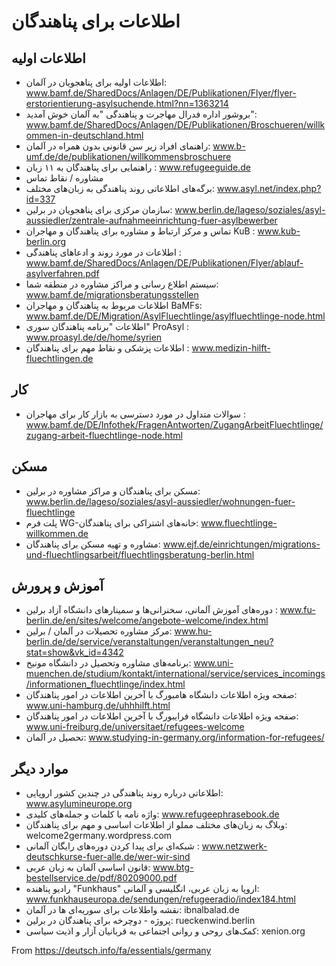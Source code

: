 # اطلاعات برای پناهندگان

## اطلاعات اولیه

* اطلاعات اولیه برای پناهجویان در آلمان: www.bamf.de/SharedDocs/Anlagen/DE/Publikationen/Flyer/flyer-erstorientierung-asylsuchende.html?nn=1363214
* بروشور اداره فدرال مهاجرت و پناهندگی "به آلمان خوش آمدید": www.bamf.de/SharedDocs/Anlagen/DE/Publikationen/Broschueren/willkommen-in-deutschland.html
* راهنمای افراد زیر سن قانونی بدون همراه در آلمان: www.b-umf.de/de/publikationen/willkommensbroschuere
* راهنمایی برای پناهندگان به ۱۱ زبان : www.refugeeguide.de
* مشاوره / نقاط تماس
* برگه‌های اطلاعاتی روند پناهندگی به زبان‌های مختلف: www.asyl.net/index.php?id=337
* سازمان مرکزی برای پناهجویان در برلین: www.berlin.de/lageso/soziales/asyl-aussiedler/zentrale-aufnahmeeinrichtung-fuer-asylbewerber
* تماس و مرکز ارتباط و مشاوره برای پناهندگان و مهاجران KuB : www.kub-berlin.org
* اطلاعات در مورد روند و ادعاهای پناهندگی : www.bamf.de/SharedDocs/Anlagen/DE/Publikationen/Flyer/ablauf-asylverfahren.pdf
* سیستم اطلاع رسانی و مراکز مشاوره در منطقه شما: www.bamf.de/migrationsberatungsstellen
* اطلاعات مربوط به پناهندگان و مهاجران BaMFs: www.bamf.de/DE/Migration/AsylFluechtlinge/asylfluechtlinge-node.html
* اطلاعات "برنامه پناهندگان سوری" ProAsyl : www.proasyl.de/de/home/syrien
* اطلاعات پزشکی و نقاط مهم برای پناهندگان : www.medizin-hilft-fluechtlingen.de

## کار

* سوالات متداول در مورد دسترسی به بازار کار برای مهاجران : www.bamf.de/DE/Infothek/FragenAntworten/ZugangArbeitFluechtlinge/zugang-arbeit-fluechtlinge-node.html

## مسکن

* مسکن برای پناهندگان و مراکز مشاوره در برلین: www.berlin.de/lageso/soziales/asyl-aussiedler/wohnungen-fuer-fluechtlinge
* پلت فرم WG-خانه‌های اشتراکی برای پناهندگان: www.fluechtlinge-willkommen.de
* مشاوره و تهیه مسکن برای پناهندگان: www.ejf.de/einrichtungen/migrations-und-fluechtlingsarbeit/fluechtlingsberatung-berlin.html

## آموزش و پرورش

* دوره‌های آموزش آلمانی، سخنرانی‌ها و سمینارهای دانشگاه آزاد برلین : www.fu-berlin.de/en/sites/welcome/angebote-welcome/index.html
* مرکز مشاوره تحصیلات در آلمان / برلین: www.hu-berlin.de/de/service/veranstaltungen/veranstaltungen_neu?stat=show&vk_id=4342
* برنامه‌های مشاوره وتحصیل در دانشگاه مونیخ: www.uni-muenchen.de/studium/kontakt/international/service/services_incomings/informationen_fluechtlinge/index.html
* صفحه ویژه اطلاعات دانشگاه هامبورگ با آخرین اطلاعات در امور پناهندگان: www.uni-hamburg.de/uhhhilft.html
* صفحه ویژه اطلاعات دانشگاه فرایبورگ با آخرین اطلاعات در امور پناهندگان: www.uni-freiburg.de/universitaet/refugees-welcome
* تحصیل در آلمان: www.studying-in-germany.org/information-for-refugees/

## موارد دیگر

* اطلاعاتی درباره روند پناهندگی در چندین کشور اروپایی: www.asylumineurope.org
* واژه نامه با کلمات و جمله‌های کلیدی: www.refugeephrasebook.de
* وبلاگ به زبان‌های مختلف مملو از اطلاعات اساسی و مهم برای پناهندگان: welcome2germany.wordpress.com
* شبکه‌ای برای پیدا کردن دوره‌های رایگان آلمانی : www.netzwerk-deutschkurse-fuer-alle.de/wer-wir-sind
* قانون اساسی آلمان به زبان عربی: www.btg-bestellservice.de/pdf/80209000.pdf
* رادیو پناهنده "Funkhaus" اروپا به زبان عربی، انگلیسی و آلمانی: www.funkhauseuropa.de/sendungen/refugeeradio/index184.html
* نقشه واطلاعات برای سوریه‌ای ها در آلمان: ibnalbalad.de
* پروژه - دوچرخه برای پناهندگان در برلین: rueckenwind.berlin
* کمک‌های روحی و روانی اجتماعی به قربانیان آزار و اذیت سیاسی: xenion.org

From <https://deutsch.info/fa/essentials/germany>
